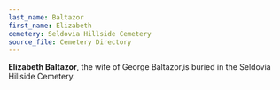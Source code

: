 ```yaml
---
last_name: Baltazor
first_name: Elizabeth
cemetery: Seldovia Hillside Cemetery
source_file: Cemetery Directory
---
```

**Elizabeth Baltazor**, the wife of George Baltazor,is buried in the Seldovia Hillside Cemetery.




